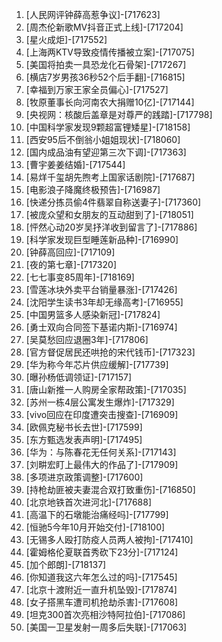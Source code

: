 
1. [人民网评钟薛高惹争议]-[717623]
1. [周杰伦新歌MV抖音正式上线]-[717204]
1. [星火成炬]-[717552]
1. [上海两KTV导致疫情传播被立案]-[717075]
1. [美国将拍卖一具恐龙化石骨架]-[717267]
1. [横店7岁男孩36秒52个后手翻]-[716815]
1. [幸福到万家王家全员偏心]-[717527]
1. [牧原董事长向河南农大捐赠10亿]-[717144]
1. [央视网：核酸后盖章是对尊严的践踏]-[717798]
1. [中国科学家发现9颗超富锂矮星]-[718158]
1. [西安95后不倒翁小姐姐现状]-[718060]
1. [国内成品油有望迎第三次下调]-[717363]
1. [曹宇姜姜结婚]-[717544]
1. [易烊千玺胡先煦考上国家话剧院]-[717687]
1. [电影浪子降魔终极预告]-[716987]
1. [快递分拣员偷4件翡翠自称送妻子]-[717360]
1. [被庞众望和女朋友的互动甜到了]-[718051]
1. [怦然心动20岁吴抒洋收到留言了]-[717886]
1. [科学家发现巨型睡莲新品种]-[716990]
1. [钟薛高回应]-[717109]
1. [夜的第七章]-[717320]
1. [七七事变85周年]-[718169]
1. [雪莲冰块外卖平台销量暴涨]-[717426]
1. [沈阳学生读书3年却无缘高考]-[716955]
1. [中国男篮多人感染新冠]-[717824]
1. [勇士双向合同签下基诺内斯]-[716974]
1. [吴莫愁回应退圈3年]-[717806]
1. [官方督促居民还哄抢的宋代钱币]-[717323]
1. [华为称今年芯片供应缓解]-[717739]
1. [曝孙杨低调领证]-[717157]
1. [唐山新推一人购房全家帮政策]-[717035]
1. [苏州一栋4层公寓发生爆炸]-[717329]
1. [vivo回应在印度遭突击搜查]-[716909]
1. [欧佩克秘书长去世]-[717599]
1. [东方甄选发表声明]-[717495]
1. [华为：与陈春花无任何关系]-[717143]
1. [刘畊宏盯上最伟大的作品了]-[717909]
1. [多项进京政策调整]-[717600]
1. [持枪劫匪被夫妻混合双打致重伤]-[716850]
1. [北京地铁首次进河北]-[717688]
1. [高温下的石墩能治痛经吗]-[717799]
1. [恒驰5今年10月开始交付]-[718100]
1. [无锡多人殴打防疫人员两人被拘]-[717410]
1. [霍姆格伦夏联首秀砍下23分]-[717124]
1. [加个郎朗]-[718137]
1. [你知道我这六年怎么过的吗]-[717545]
1. [北京十渡附近一直升机坠毁]-[717874]
1. [女子搭黑车遭司机抢劫杀害]-[717608]
1. [坦克300首次亮相沙特阿拉伯]-[717086]
1. [美国一卫星发射一周多后失联]-[717063]